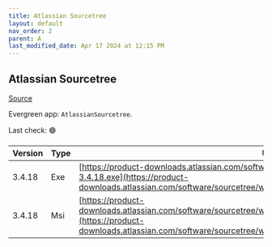 ```yaml
---
title: Atlassian Sourcetree
layout: default
nav_order: 2
parent: A
last_modified_date: Apr 17 2024 at 12:15 PM
---
```


## Atlassian Sourcetree

[Source](https://www.sourcetreeapp.com/)

Evergreen app: `AtlassianSourcetree`. 

Last check: 🟢

| Version | Type | URI                                                                                                                                                                                                                        |
| ------- | ---- | -------------------------------------------------------------------------------------------------------------------------------------------------------------------------------------------------------------------------- |
| 3.4.18  | Exe  | [https://product-downloads.atlassian.com/software/sourcetree/windows/ga/SourceTreeSetup-3.4.18.exe](https://product-downloads.atlassian.com/software/sourcetree/windows/ga/SourceTreeSetup-3.4.18.exe)                     |
| 3.4.18  | Msi  | [https://product-downloads.atlassian.com/software/sourcetree/windows/ga/SourcetreeEnterpriseSetup_3.4.18.msi](https://product-downloads.atlassian.com/software/sourcetree/windows/ga/SourcetreeEnterpriseSetup_3.4.18.msi) |
